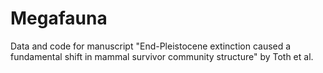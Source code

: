 # Megafauna
Data and code for manuscript "End-Pleistocene extinction caused a fundamental shift in mammal survivor community structure" by Toth et al. 
